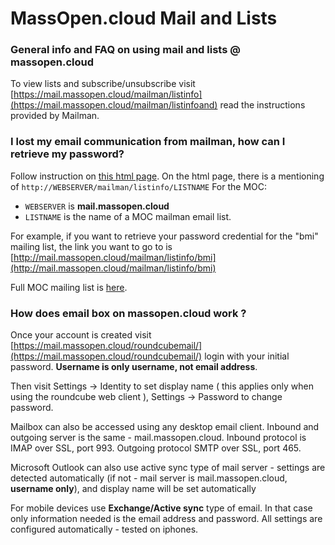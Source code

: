 # MassOpen.cloud Mail and Lists

### General info and FAQ on using mail and lists @ massopen.cloud
To view lists and subscribe/unsubscribe visit [https://mail.massopen.cloud/mailman/listinfo](https://mail.massopen.cloud/mailman/listinfoand) 
read the instructions provided by Mailman.

### I lost my email communication from mailman, how can I retrieve my password?
Follow instruction on [this html page](http://www.list.org/mailman-member/node16.html).
On the html page, there is a mentioning of `http://WEBSERVER/mailman/listinfo/LISTNAME`
For the MOC: 
 -  `WEBSERVER` is **mail.massopen.cloud**
 -  `LISTNAME` is the name of a MOC mailman email list. 

For example, if you want to retrieve your password credential for the "bmi" mailing list, 
the link you want to go to is [http://mail.massopen.cloud/mailman/listinfo/bmi](http://mail.massopen.cloud/mailman/listinfo/bmi)

Full MOC mailing list is [here](https://mail.massopen.cloud/mailman/listinfo). 

### How does email box on massopen.cloud work ?
Once your account is created visit [https://mail.massopen.cloud/roundcubemail/](https://mail.massopen.cloud/roundcubemail/) login with your initial password. 
**Username is only username, not email address**. 

Then visit Settings -> Identity to set display name ( this applies only when using the roundcube web client ), Settings -> Password to change password.

Mailbox can also be accessed using any desktop email client. Inbound and outgoing server is the same - mail.massopen.cloud. 
Inbound protocol is IMAP over SSL, port 993. Outgoing protocol SMTP over SSL, port 465. 

Microsoft Outlook can also use active sync type of mail server - settings are detected automatically 
(if not - mail server is mail.massopen.cloud, **username only**), and display name will be set automatically

For mobile devices use **Exchange/Active sync** type of email. In that case only information needed is the email address and password. 
All settings are configured automatically - tested on iphones.
